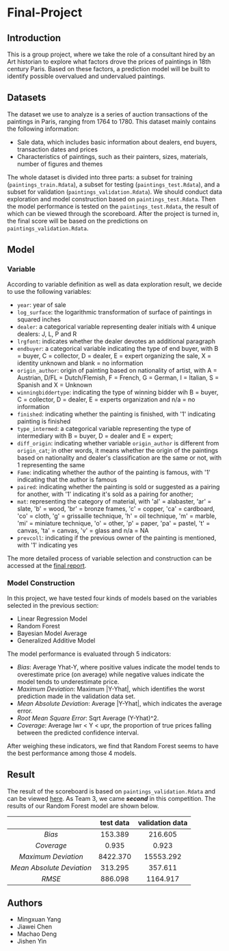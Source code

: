 # Final-Project

## Introduction

This is a group project, where we take the role of a consultant hired by an Art historian to explore what factors drove the prices of paintings in 18th century Paris. Based on these factors, a prediction model will be built to identify possible overvalued and undervalued paintings.

## Datasets

The dataset we use to analyze is a series of auction transactions of the paintings in Paris, ranging from 1764 to 1780. This dataset mainly contains the following information:

- Sale data, which includes basic information about dealers, end buyers, transaction dates and prices  
- Characteristics of paintings, such as their painters, sizes, materials, number of figures and themes

The whole dataset is divided into three parts: a subset for training (`paintings_train.Rdata`), a subset for testing (`paintings_test.Rdata`), and a subset for validation (`paintings_validation.Rdata`). We should conduct data exploration and model construction based on `paintings_test.Rdata`. Then the model performance is tested on the `paintings_test.Rdata`, the result of which can be viewed through the scoreboard. After the project is turned in, the final score will be based on the predictions on `paintings_validation.Rdata`.

## Model

### Variable

According to variable definition as well as data exploration result, we decide to use the following variables:

- `year`: year of sale  
- `log_surface`: the logarithmic transformation of surface of paintings in squared inches  
- `dealer`: a categorical variable representing dealer initials with 4 unique dealers: J, L, P and R  
- `lrgfont`: indicates whether the dealer devotes an additional paragraph  
- `endbuyer`: a categorical variable indicating the type of end buyer, with B = buyer, C = collector, D = dealer, E = expert organizing the sale, X = identity unknown and blank = no information  
- `origin_author`:  origin of painting based on nationality of artist, with A = Austrian, D/FL = Dutch/Flemish, F = French, G = German, I = Italian, S = Spanish and X = Unknown  
- `winningbiddertype`: indicating the type of winning bidder wih B = buyer, C = collector, D = dealer, E = experts organization and n/a = no information  
- `finished`: indicating whether the painting is finished, with '1' indicating painting is finished  
- `type_intermed`: a categorical variable representing the type of intermediary with B = buyer, D = dealer and E = expert;  
- `diff_origin`: indicating whether variable `origin_author` is different from `origin_cat`; in other words, it means whether the origin of the paintings based on nationality and dealer's classification are the same or not, with 1 representing the same  
- `Fame`: indicating whether the author of the painting is famous, with '1' indicating that the author is famous  
- `paired`: indicating whether the painting is sold or suggested as a pairing for another, with '1' indicating it's sold as a pairing for another;  
- `mat`: representing the category of material, with 'al' = alabaster, 'ar' = slate, 'b' = wood,  'br' = bronze frames, 'c' = copper, 'ca' = cardboard, 'co' = cloth, 'g' = grissaille technique, 'h' = oil technique, 'm' = marble, 'mi' = miniature technique, 'o' = other, 'p' = paper, 'pa' = pastel, 't' = canvas, 'ta' = canvas, 'v' = glass and n/a = NA  
- `prevcoll`: indicating if the previous owner of the painting is mentioned, with '1' indicating yes  

The more detailed process of variable selection and construction can be accessed at the [final report](Part-II-Writeup.pdf).

### Model Construction

In this project, we have tested four kinds of models based on the variables selected in the previous section:

- Linear Regression Model  
- Random Forest  
- Bayesian Model Average  
- Generalized Additive Model

The model performance is evaluated through 5 indicators:

- *Bias*: Average Yhat-Y, where positive values indicate the model tends to overestimate price (on average) while negative values indicate the model tends to underestimate price.  
- *Maximum Deviation*: Maximum |Y-Yhat|, which identifies the worst prediction made in the validation data set.  
- *Mean Absolute Deviation*: Average |Y-Yhat|, which indicates the average error.  
- *Root Mean Square Error*: Sqrt Average (Y-Yhat)^2.  
- *Coverage*: Average lwr < Y < upr, the proportion of true prices falling between the predicted confidence interval.

After weighing these indicators, we find that Random Forest seems to have the best performance among those 4 models.

## Result

The result of the scoreboard is based on `paintings_validation.Rdata` and can be viewed [here](https://www2.stat.duke.edu/courses/Fall19/sta521/Final_Project_Scoring/display_leaderboard.html). As Team 3, we came ***second*** in this competition. The results of our Random Forest model are shown below.

|    |test data|validation data|
|:--:|:--:|:--:|
|*Bias*|153.389|216.605|
|*Coverage*|0.935|0.923|
|*Maximum Deviation*|8422.370|15553.292|
|*Mean Absolute Deviation*|313.295|357.611
|*RMSE*|886.098|1164.917|

## Authors

- Mingxuan Yang  
- Jiawei Chen
- Machao Deng
- Jishen Yin
